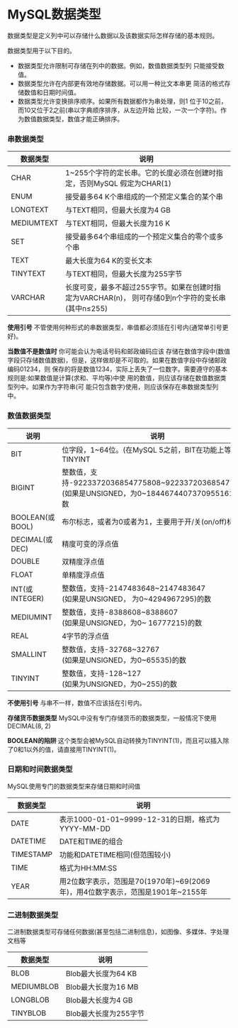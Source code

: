 # MySQL数据类型

数据类型是定义列中可以存储什么数据以及该数据实际怎样存储的基本规则。

数据类型用于以下目的。

* 数据类型允许限制可存储在列中的数据。例如，数值数据类型列 只能接受数值。
* 数据类型允许在内部更有效地存储数据。可以用一种比文本串更 简洁的格式存储数值和日期时间值。
* 数据类型允许变换排序顺序。如果所有数据都作为串处理，则1 位于10之前，而10又位于2之前(串以字典顺序排序，从左边开始 比较，一次一个字符)。作为数值数据类型，数值才能正确排序。

### 串数据类型

| 数据类型   | 说明                                                         |
| ---------- | ------------------------------------------------------------ |
| CHAR       | 1~255个字符的定长串。它的长度必须在创建时指定，否则MySQL 假定为CHAR(1) |
| ENUM       | 接受最多64 K个串组成的一个预定义集合的某个串                 |
| LONGTEXT   | 与TEXT相同，但最大长度为4 GB                                 |
| MEDIUMTEXT | 与TEXT相同，但最大长度为16 K                                 |
| SET        | 接受最多64个串组成的一个预定义集合的零个或多个串             |
| TEXT       | 最大长度为64 K的变长文本                                     |
| TINYTEXT   | 与TEXT相同，但最大长度为255字节                              |
| VARCHAR    | 长度可变，最多不超过255字节。如果在创建时指定为VARCHAR(n)， 则可存储0到n个字符的变长串(其中n≤255) |

**使用引号** 不管使用何种形式的串数据类型，串值都必须括在引号内(通常单引号更好)。

**当数值不是数值时** 你可能会认为电话号码和邮政编码应该 存储在数值字段中(数值字段只存储数值数据)，但是，这样做却是不可取的。如果在数值字段中存储邮政编码01234，则 保存的将是数值1234，实际上丢失了一位数字。需要遵守的基本规则是:如果数值是计算(求和、平均等)中使 用的数值，则应该存储在数值数据类型列中。如果作为字符串(可 能只包含数字)使用，则应该保存在串数据类型列中。



### 数值数据类型

| 说明            | 说明                                                         |
| --------------- | ------------------------------------------------------------ |
| BIT             | 位字段，1~64位。(在MySQL 5之前，BIT在功能上等价于 TINYINT    |
| BIGINT          | 整数值，支持-9223372036854775808~9223372036854775807 <br/>(如果是UNSIGNED，为0~18446744073709551615)的数 |
| BOOLEAN(或BOOL) | 布尔标志，或者为0或者为1，主要用于开/关(on/off)标志          |
| DECIMAL(或DEC)  | 精度可变的浮点值                                             |
| DOUBLE          | 双精度浮点值                                                 |
| FLOAT           | 单精度浮点值                                                 |
| INT(或INTEGER)  | 整数值，支持-2147483648~2147483647<br/>(如果是UNSIGNED， 为0~4294967295)的数 |
| MEDIUMINT       | 整数值，支持-8388608\~8388607<br/>(如果是UNSIGNED，为0~ 16777215)的数 |
| REAL            | 4字节的浮点值                                                |
| SMALLINT        | 整数值，支持-32768\~32767<br/>(如果是UNSIGNED，为0~65535)的数 |
| TINYINT         | 整数值，支持-128\~127<br/>(如果为UNSIGNED，为0~255)的数      |

**不使用引号** 与串不一样，数值不应该括在引号内。

**存储货币数据类型** MySQL中没有专门存储货币的数据类型，一般情况下使用DECIMAL(8, 2)

**BOOLEAN的陷阱** 这个类型会被MySQL自动转换为TINYINT(1)，而且可以插入除了0和1以外的值，请直接用TINYINT(1)。



### 日期和时间数据类型

MySQL使用专门的数据类型来存储日期和时间值

| 数据类型  | 说明                                                         |
| --------- | ------------------------------------------------------------ |
| DATE      | 表示1000-01-01~9999-12-31的日期，格式为 YYYY-MM-DD           |
| DATETIME  | DATE和TIME的组合                                             |
| TIMESTAMP | 功能和DATETIME相同(但范围较小)                               |
| TIME      | 格式为HH:MM:SS                                               |
| YEAR      | 用2位数字表示，范围是70(1970年)~69(2069 年)，用4位数字表示，范围是1901年~2155年 |

### 二进制数据类型

二进制数据类型可存储任何数据(甚至包括二进制信息)，如图像、多媒体、字处理文档等

| 数据类型   | 说明                  |
| ---------- | --------------------- |
| BLOB       | Blob最大长度为64 KB   |
| MEDIUMBLOB | Blob最大长度为16 MB   |
| LONGBLOB   | Blob最大长度为4 GB    |
| TINYBLOB   | Blob最大长度为255字节 |

